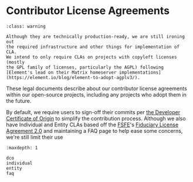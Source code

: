# Contributor License Agreements

```{admonition} RecapTime.dev CLAs are currently experimental
:class: warning

Although they are technically production-ready, we are still ironing out
the required infrastructure and other things for implementation of CLA.
We intend to only require CLAs on projects with copyleft licenses (mostly
the GPL family of licenses, particularly the AGPL) following
[Element's lead on their Matrix homeserver implementations](https://element.io/blog/element-to-adopt-agplv3/).
```

These legal documents describe about our contributor license agreements within
our open-source projects, including any projects who adopt them in the future.

By default, we require users to sign-off their commits per [the Developer Certificate of Origin](./dco.md)
to simplify the contribution process. Although we also have Individual and Entity CLAs based off the [FSFE]'s
[Fiduciary License Agreement 2.0][FLA-2.0] and maintaining a FAQ page to help ease some concerns,
we're still limit their use 

[FSFE]: https://fsfe.org/index.en.html
[FLA-2.0]: https://fsfe.org/activities/fla/fla.en.html

```{toctree}
:maxdepth: 1

dco
individual
entity
faq
```